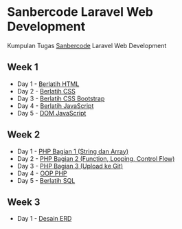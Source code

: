 # Sanbercode Laravel Web Development
Kumpulan Tugas [Sanbercode](https://sanbercode.com/) Laravel Web Development

## Week 1

- Day 1 - [Berlatih HTML](https://github.com/abdhsani/Sanbercode-Laravel-Web-Development/tree/master/Week%201%20Day%201%20-%20Berlatih%20HTML)
- Day 2 - [Berlatih CSS](https://github.com/abdhsani/Sanbercode-Laravel-Web-Development/tree/master/Week%201%20Day%202%20-%20Berlatih%20CSS)
- Day 3 - [Berlatih CSS Bootstrap](https://github.com/abdhsani/Sanbercode-Laravel-Web-Development/tree/master/Week%201%20Day%203%20-%20Berlatih%20CSS%20Bootstrap)
- Day 4 - [Berlatih JavaScript](https://github.com/abdhsani/Sanbercode-Laravel-Web-Development/tree/master/Week%201%20Day%204%20-%20Berlatih%20JavaScript)
- Day 5 - [DOM JavaScript](https://github.com/abdhsani/Sanbercode-Laravel-Web-Development/tree/master/Week%201%20Day%205%20-%20DOM%20JavaScript)

## Week 2

- Day 1 - [PHP Bagian 1 (String dan Array)](https://github.com/abdhsani/Sanbercode-Laravel-Web-Development/tree/master/Week%202%20Day%201%20-%20PHP%20Bagian%201/php-1)
- Day 2 - [PHP Bagian 2 (Function, Looping, Control Flow)](https://github.com/abdhsani/Sanbercode-Laravel-Web-Development/tree/master/Week%202%20Day%202%20-%20PHP%20Bagian%202/php-2)
- Day 3 - [PHP Bagian 3 (Upload ke Git)](https://github.com/abdhsani/Sanbercode-Laravel-Web-Development/tree/master/Week%202%20Day%203%20-%20PHP%20Bagian%203/php-3)
- Day 4 - [OOP PHP](https://github.com/abdhsani/Sanbercode-Laravel-Web-Development/tree/master/Week%202%20Day%204%20-%20OOP%20PHP/oop)
- Day 5 - [Berlatih SQL](https://github.com/abdhsani/Sanbercode-Laravel-Web-Development/tree/master/Week%202%20Day%205%20-%20Belajar%20SQL)

## Week 3

- Day 1 - [Desain ERD](https://github.com/abdhsani/Sanbercode-Laravel-Web-Development/tree/master/Week%203%20Day%201%20-%20Desain%20ERD)


